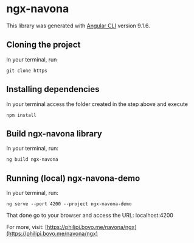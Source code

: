 # ngx-navona

This library was generated with [Angular CLI](https://github.com/angular/angular-cli) version 9.1.6.

## Cloning the project

In your terminal, run

```
git clone https
```

## Installing dependencies

In your terminal access the folder created in the step above and execute

```
npm install
```

## Build ngx-navona library

In your terminal, run:

```
ng build ngx-navona
```

## Running (local) ngx-navona-demo

In your terminal, run:

```
ng serve --port 4200 --project ngx-navona-demo
```

That done go to your browser and access the URL: localhost:4200

For more, visit: [https://philipi.bovo.me/navona/ngx](https://philipi.bovo.me/navona/ngx)
